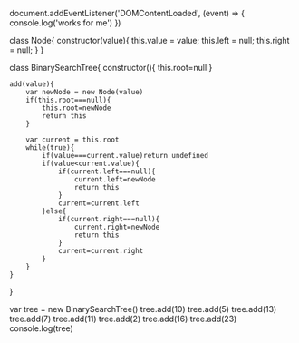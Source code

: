 document.addEventListener('DOMContentLoaded', (event) => {
    console.log('works for me')
})

class Node{
    constructor(value){
        this.value = value;
        this.left = null;
        this.right = null;
    }
}

class BinarySearchTree{
    constructor(){
        this.root=null
    }

    add(value){
        var newNode = new Node(value)
        if(this.root===null){
            this.root=newNode
            return this
        }
        
        var current = this.root
        while(true){
            if(value===current.value)return undefined
            if(value<current.value){
                if(current.left===null){
                    current.left=newNode
                    return this
                }
                current=current.left
            }else{
                if(current.right===null){
                    current.right=newNode
                    return this
                }
                current=current.right
            }
        }
    }
}

var tree = new BinarySearchTree()
tree.add(10)
tree.add(5)
tree.add(13)
tree.add(7)
tree.add(11)
tree.add(2)
tree.add(16)
tree.add(23)
console.log(tree)